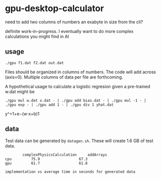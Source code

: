 # gpu-desktop-calculator

need to add two columns of numbers an exabyte in size from the cli?

definite work-in-progress. I eventually want to do more complex calculations you might find in AI

## usage

	./gpu f1.dat f2.dat out.dat

Files should be organized in columns of numbers. The code will add across (axis=0). Multiple columns of data per file are forthcoming.

A hypothetical usage to calculate a logistic regresion given a pre-trained w.dat might be

	./gpu mul w.dat x.dat - | ./gpu add bias.dat - | ./gpu mul -1 - | ./gpu exp - | ./gpu add 1 - | ./gpu div 1 yhat.dat 

y^​=1+e−(w⋅x+b)1​

## data

Test data can be generated by `datagen.sh`. These will create 1.6 GB of test data.

			complexPhysicsCalculation	  addArrays  
	cpu 		75.9				  67.3
	gpu 		61.7				  61.8

	implementation vs average time in seconds for generated data


